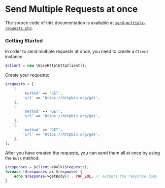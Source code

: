# Send Multiple Requests at once

The source code of this documentation is available
at [`send-multiple-requests.php`](../examples/bulk-request/send-multiple-requests.php).

### Getting Started

In order to send multiple requests at once, you need to create a `Client` instance.

```php
$client = new \EasyHttp\HttpClient();
```

Create your requests:

```php
$requests = [
    [
        'method' => 'GET',
        'url' => 'https://httpbin.org/get',
    ],
    [
        'method' => 'GET',
        'url' => 'https://httpbin.org/get',
    ],
    [
        'method' => 'GET',
        'url' => 'https://httpbin.org/get',
    ],
];
```

After you have created the requests, you can send them all at once by using the `bulk` method.

```php
$responses = $client->bulk($requests);
foreach ($responses as $response) {
    echo $response->getBody() . PHP_EOL; // outputs the response body
}
```